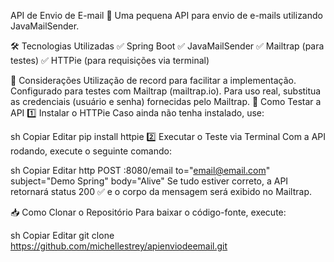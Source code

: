 API de Envio de E-mail 📧
Uma pequena API para envio de e-mails utilizando JavaMailSender.

🛠 Tecnologias Utilizadas
✅ Spring Boot
✅ JavaMailSender
✅ Mailtrap (para testes)
✅ HTTPie (para requisições via terminal)

📌 Considerações
Utilização de record para facilitar a implementação.
Configurado para testes com Mailtrap (mailtrap.io).
Para uso real, substitua as credenciais (usuário e senha) fornecidas pelo Mailtrap.
🚀 Como Testar a API
1️⃣ Instalar o HTTPie
Caso ainda não tenha instalado, use:

sh
Copiar
Editar
pip install httpie
2️⃣ Executar o Teste via Terminal
Com a API rodando, execute o seguinte comando:

sh
Copiar
Editar
http POST :8080/email to="email@email.com" subject="Demo Spring" body="Alive"
Se tudo estiver correto, a API retornará status 200 ✅ e o corpo da mensagem será exibido no Mailtrap.

📥 Como Clonar o Repositório
Para baixar o código-fonte, execute:

sh
Copiar
Editar
git clone https://github.com/michellestrey/apienviodeemail.git

